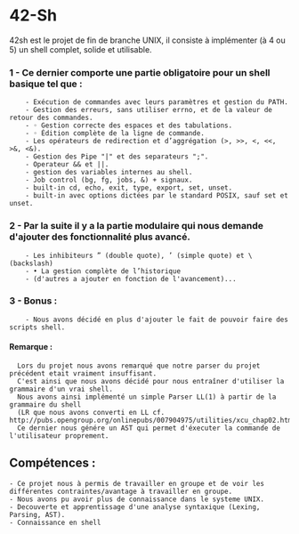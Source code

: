 # 42-Sh

42sh est le projet de fin de branche UNIX, il consiste à implémenter (à 4 ou 5) un shell complet, solide et utilisable.
  ### 1 - Ce dernier comporte une partie obligatoire pour un shell basique tel que :
        - Exécution de commandes avec leurs paramètres et gestion du PATH.
        - Gestion des erreurs, sans utiliser errno, et de la valeur de retour des commandes.
        - ◦ Gestion correcte des espaces et des tabulations.
        - ◦ Édition complète de la ligne de commande.
        - Les opérateurs de redirection et d’aggrégation (>, >>, <, <<, >&, <&).
        - Gestion des Pipe "|" et des separateurs ";".
        - Operateur && et ||.
        - gestion des variables internes au shell.
        - Job control (bg, fg, jobs, &) + signaux.
        - built-in cd, echo, exit, type, export, set, unset.
        - built-in avec options dictées par le standard POSIX, sauf set et unset.
        
 ### 2 - Par la suite il y a la partie modulaire qui nous demande d'ajouter des fonctionnalité plus avancé.
        - Les inhibiteurs ” (double quote), ’ (simple quote) et \ (backslash)
        - • La gestion complète de l’historique
        - (d'autres a ajouter en fonction de l'avancement)...
        
        
 ### 3 - Bonus :
        - Nous avons décidé en plus d'ajouter le fait de pouvoir faire des scripts shell.



#### Remarque :
      Lors du projet nous avons remarqué que notre parser du projet précédent etait vraiment insuffisant.
      C'est ainsi que nous avons décidé pour nous entraîner d'utiliser la grammaire d'un vrai shell.
      Nous avons ainsi implémenté un simple Parser LL(1) à partir de la grammaire du shell 
      (LR que nous avons converti en LL cf. http://pubs.opengroup.org/onlinepubs/007904975/utilities/xcu_chap02.html).
      Ce dernier nous génére un AST qui permet d'éxecuter la commande de l'utilisateur proprement.


## Compétences :
    - Ce projet nous à permis de travailler en groupe et de voir les différentes contraintes/avantage à travailler en groupe.
    - Nous avons pu avoir plus de connaissance dans le systeme UNIX.
    - Decouverte et apprentissage d'une analyse syntaxique (Lexing, Parsing, AST).
    - Connaissance en shell
